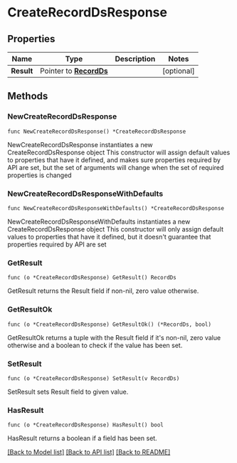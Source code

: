 # CreateRecordDsResponse

## Properties

Name | Type | Description | Notes
------------ | ------------- | ------------- | -------------
**Result** | Pointer to [**RecordDs**](RecordDs.md) |  | [optional] 

## Methods

### NewCreateRecordDsResponse

`func NewCreateRecordDsResponse() *CreateRecordDsResponse`

NewCreateRecordDsResponse instantiates a new CreateRecordDsResponse object
This constructor will assign default values to properties that have it defined,
and makes sure properties required by API are set, but the set of arguments
will change when the set of required properties is changed

### NewCreateRecordDsResponseWithDefaults

`func NewCreateRecordDsResponseWithDefaults() *CreateRecordDsResponse`

NewCreateRecordDsResponseWithDefaults instantiates a new CreateRecordDsResponse object
This constructor will only assign default values to properties that have it defined,
but it doesn't guarantee that properties required by API are set

### GetResult

`func (o *CreateRecordDsResponse) GetResult() RecordDs`

GetResult returns the Result field if non-nil, zero value otherwise.

### GetResultOk

`func (o *CreateRecordDsResponse) GetResultOk() (*RecordDs, bool)`

GetResultOk returns a tuple with the Result field if it's non-nil, zero value otherwise
and a boolean to check if the value has been set.

### SetResult

`func (o *CreateRecordDsResponse) SetResult(v RecordDs)`

SetResult sets Result field to given value.

### HasResult

`func (o *CreateRecordDsResponse) HasResult() bool`

HasResult returns a boolean if a field has been set.


[[Back to Model list]](../README.md#documentation-for-models) [[Back to API list]](../README.md#documentation-for-api-endpoints) [[Back to README]](../README.md)


